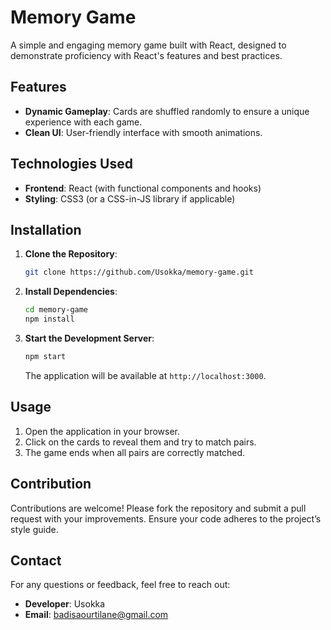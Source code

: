 # Memory Game

A simple and engaging memory game built with React, designed to demonstrate proficiency with React's features and best practices.

## Features

- **Dynamic Gameplay**: Cards are shuffled randomly to ensure a unique experience with each game.
- **Clean UI**: User-friendly interface with smooth animations.

## Technologies Used

- **Frontend**: React (with functional components and hooks)
- **Styling**: CSS3 (or a CSS-in-JS library if applicable)

## Installation

1. **Clone the Repository**:
   ```bash
   git clone https://github.com/Usokka/memory-game.git
   ```
2. **Install Dependencies**:
   ```bash
   cd memory-game
   npm install
   ```
3. **Start the Development Server**:
   ```bash
   npm start
   ```

   The application will be available at `http://localhost:3000`.

## Usage

1. Open the application in your browser.
2. Click on the cards to reveal them and try to match pairs.
3. The game ends when all pairs are correctly matched.

## Contribution

Contributions are welcome! Please fork the repository and submit a pull request with your improvements. Ensure your code adheres to the project’s style guide.

## Contact

For any questions or feedback, feel free to reach out:

- **Developer**: Usokka
- **Email**: badisaourtilane@gmail.com

